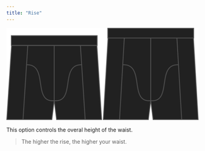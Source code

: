 ```yaml
---
title: "Rise"
---
```


![The rise option on Bruce](./rise.svg)

This option controls the overal height of the waist.

> The higher the rise, the higher your waist.




